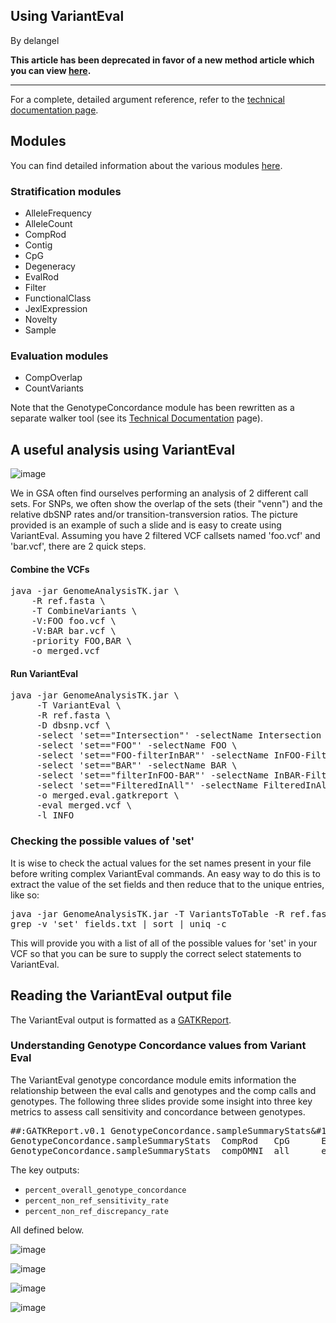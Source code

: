 ## Using VariantEval

By delangel

<p><strong>This article has been deprecated in favor of a new method article which you can view <a rel="nofollow" href="http://gatkforums.broadinstitute.org/discussion/6308/evaluating-the-quality-of-a-variant-callset">here</a>.</strong></p>

<hr></hr><p>For a complete, detailed argument reference, refer to the <a rel="nofollow" href="http://www.broadinstitute.org/gatk/gatkdocs/org_broadinstitute_sting_gatk_walkers_varianteval_VariantEval.html">technical documentation page</a>.</p>

<h2>Modules</h2>

<p>You can find detailed information about the various modules <a rel="nofollow" href="http://www.broadinstitute.org/gatk/guide/article?id=2361">here</a>.</p>

<h3>Stratification modules</h3>

<ul><li>AlleleFrequency</li>
<li>AlleleCount</li>
<li>CompRod</li>
<li>Contig</li>
<li>CpG</li>
<li>Degeneracy</li>
<li>EvalRod</li>
<li>Filter</li>
<li>FunctionalClass</li>
<li>JexlExpression</li>
<li>Novelty</li>
<li>Sample</li>
</ul><h3>Evaluation modules</h3>

<ul><li>CompOverlap</li>
<li>CountVariants</li>
</ul><p>Note that the GenotypeConcordance module has been rewritten as a separate walker tool (see its <a rel="nofollow" href="http://www.broadinstitute.org/gatk/gatkdocs/org_broadinstitute_sting_gatk_walkers_variantutils_GenotypeConcordance.html">Technical Documentation</a> page).</p>

<h2>A useful analysis using VariantEval</h2>

<p><img src="http://www.broadinstitute.org/gatk/media/pics/ExampleDiagram.png" alt="image" class="embedImage-img importedEmbed-img"></img></p>

<p>We in GSA often find ourselves performing an analysis of 2 different call sets.  For SNPs, we often show the overlap of the sets (their "venn") and the relative dbSNP rates and/or transition-transversion ratios.  The picture provided is an example of such a slide and is easy to create using VariantEval.  Assuming you have 2 filtered VCF callsets named 'foo.vcf' and 'bar.vcf', there are 2 quick steps.</p>

<h4>Combine the VCFs</h4>

<pre class="code codeBlock" spellcheck="false">java -jar GenomeAnalysisTK.jar \
    -R ref.fasta \
    -T CombineVariants \
    -V:FOO foo.vcf \
    -V:BAR bar.vcf \
    -priority FOO,BAR \
    -o merged.vcf
</pre>

<h4>Run VariantEval</h4>

<pre class="code codeBlock" spellcheck="false">java -jar GenomeAnalysisTK.jar \
     -T VariantEval \
     -R ref.fasta \
     -D dbsnp.vcf \
     -select 'set=="Intersection"' -selectName Intersection \
     -select 'set=="FOO"' -selectName FOO \
     -select 'set=="FOO-filterInBAR"' -selectName InFOO-FilteredInBAR \
     -select 'set=="BAR"' -selectName BAR \
     -select 'set=="filterInFOO-BAR"' -selectName InBAR-FilteredInFOO \
     -select 'set=="FilteredInAll"' -selectName FilteredInAll \
     -o merged.eval.gatkreport \
     -eval merged.vcf \
     -l INFO
</pre>

<h3>Checking the possible values of 'set'</h3>

<p>It is wise to check the actual values for the set names present in your file before writing complex VariantEval commands.  An easy way to do this is to extract the value of the set fields and then reduce that to the unique entries, like so:</p>

<pre class="code codeBlock" spellcheck="false">java -jar GenomeAnalysisTK.jar -T VariantsToTable -R ref.fasta -V merged.vcf -F set -o fields.txt
grep -v 'set' fields.txt | sort | uniq -c
</pre>

<p>This will provide you with a list of all of the possible values for 'set' in your VCF so that you can be sure to supply the correct select statements to VariantEval.</p>

<h2>Reading the VariantEval output file</h2>

<p>The VariantEval output is formatted as a <a rel="nofollow" href="http://www.broadinstitute.org/gatk/guide/article?id=1244">GATKReport</a>.</p>

<h3>Understanding Genotype Concordance values from Variant Eval</h3>

<p>The VariantEval genotype concordance module emits information the relationship between the eval calls and genotypes and the comp calls and genotypes.  The following three slides provide some insight into three key metrics to assess call sensitivity and concordance between genotypes.</p>

<pre class="code codeBlock" spellcheck="false">##:GATKReport.v0.1 GenotypeConcordance.sampleSummaryStats&amp;#160;: the concordance statistics summary for each sample
GenotypeConcordance.sampleSummaryStats  CompRod   CpG      EvalRod  JexlExpression  Novelty  percent_comp_ref_called_var  percent_comp_het_called_het  percent_comp_het_called_var  percent_comp_hom_called_hom  percent_comp_hom_called_var  percent_non-reference_sensitivity  percent_overall_genotype_concordance  percent_non-reference_discrepancy_rate
GenotypeConcordance.sampleSummaryStats  compOMNI  all      eval     none            all      0.78                         97.65                        98.39                        99.13                        99.44                        98.80                              99.09                                 3.60
</pre>

<p>The key outputs:</p>

<ul><li><code class="code codeInline" spellcheck="false">percent_overall_genotype_concordance</code></li>
<li><code class="code codeInline" spellcheck="false">percent_non_ref_sensitivity_rate</code></li>
<li><code class="code codeInline" spellcheck="false">percent_non_ref_discrepancy_rate</code></li>
</ul><p>All defined below.</p>

<p><img src="http://www.broadinstitute.org/gatk/media/pics/GenotypeConcordanceVarSens.png" alt="image" class="embedImage-img importedEmbed-img"></img></p>

<p><img src="http://www.broadinstitute.org/gatk/media/pics/GenotypeConcordanceGenotypeErrorRate.png" alt="image" class="embedImage-img importedEmbed-img"></img></p>

<p><img src="http://www.broadinstitute.org/gatk/media/pics/GenotypeConcordanceTraditionalGenotypeConcordance.png" alt="image" class="embedImage-img importedEmbed-img"></img></p>

<p><img src="http://www.broadinstitute.org/gatk/media/pics/GenotypeExample.png" alt="image" class="embedImage-img importedEmbed-img"></img></p>
